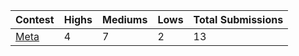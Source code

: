 | Contest | Highs | Mediums | Lows | Total Submissions |
| ------ | ----- | ------- | ---- | ----------------- |
| [Meta](https://github.com/solodit/solodit_content/blob/main/reports/Hans/2023-07-13-Meta.md) | 4 | 7 | 2 | 13 |
